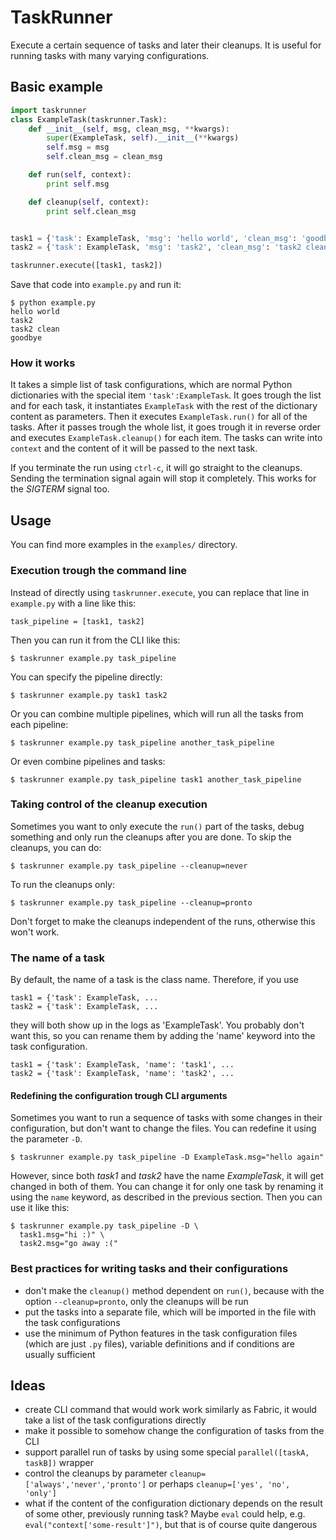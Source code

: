 # TaskRunner

Execute a certain sequence of tasks and later their cleanups. It is useful for
running tasks with many varying configurations.

## Basic example

```python
import taskrunner
class ExampleTask(taskrunner.Task):
    def __init__(self, msg, clean_msg, **kwargs):
        super(ExampleTask, self).__init__(**kwargs)
        self.msg = msg
        self.clean_msg = clean_msg

    def run(self, context):
        print self.msg

    def cleanup(self, context):
        print self.clean_msg


task1 = {'task': ExampleTask, 'msg': 'hello world', 'clean_msg': 'goodbye'}
task2 = {'task': ExampleTask, 'msg': 'task2', 'clean_msg': 'task2 clean'}

taskrunner.execute([task1, task2])
```

Save that code into `example.py` and run it:

    $ python example.py
    hello world
    task2
    task2 clean
    goodbye


### How it works

It takes a simple list of task configurations, which are normal Python
dictionaries with the special item `'task':ExampleTask`. It goes trough the
list and for each task, it instantiates `ExampleTask` with the rest of the
dictionary content as parameters. Then it executes `ExampleTask.run()` for all
of the tasks. After it passes trough the whole list, it goes trough it in
reverse order and executes `ExampleTask.cleanup()` for each item. The tasks can
write into `context` and the content of it will be passed to the next task.

If you terminate the run using `ctrl-c`, it will go straight to the cleanups.
Sending the termination signal again will stop it completely. This works for
the *SIGTERM* signal too.

## Usage

You can find more examples in the `examples/` directory.

### Execution trough the command line

Instead of directly using `taskrunner.execute`, you can replace that line in
`example.py` with a line like this:

    task_pipeline = [task1, task2]

Then you can run it from the CLI like this:

    $ taskrunner example.py task_pipeline

You can specify the pipeline directly:

    $ taskrunner example.py task1 task2

Or you can combine multiple pipelines, which will run all the tasks from each
pipeline:

    $ taskrunner example.py task_pipeline another_task_pipeline

Or even combine pipelines and tasks:

    $ taskrunner example.py task_pipeline task1 another_task_pipeline

### Taking control of the cleanup execution

Sometimes you want to only execute the `run()` part of the tasks, debug
something and only run the cleanups after you are done. To skip the cleanups,
you can do:

    $ taskrunner example.py task_pipeline --cleanup=never

To run the cleanups only:

    $ taskrunner example.py task_pipeline --cleanup=pronto

Don't forget to make the cleanups independent of the runs, otherwise this won't
work.

### The name of a task

By default, the name of a task is the class name. Therefore, if you use

    task1 = {'task': ExampleTask, ...
    task2 = {'task': ExampleTask, ...

they will both show up in the logs as 'ExampleTask'. You probably don't want
this, so you can rename them by adding the 'name' keyword into the task
configuration.

    task1 = {'task': ExampleTask, 'name': 'task1', ...
    task2 = {'task': ExampleTask, 'name': 'task2', ...

#### Redefining the configuration trough CLI arguments

Sometimes you want to run a sequence of tasks with some changes in their
configuration, but don't want to change the files. You can redefine it using
the parameter `-D`.

    $ taskrunner example.py task_pipeline -D ExampleTask.msg="hello again"

However, since both *task1* and *task2* have the name *ExampleTask*, it will get
changed in both of them. You can change it for only one task by renaming it
using the `name` keyword, as described in the previous section. Then you can
use it like this:

    $ taskrunner example.py task_pipeline -D \
      task1.msg="hi :)" \
      task2.msg="go away :("

### Best practices for writing tasks and their configurations
* don't make the `cleanup()` method dependent on `run()`, because with the
  option `--cleanup=pronto`, only the cleanups will be run
* put the tasks into a separate file, which will be imported in the file with
  the task configurations
* use the minimum of Python features in the task configuration files (which are
  just `.py` files), variable definitions and if conditions are usually
  sufficient

## Ideas

* create CLI command that would work work similarly as Fabric, it would take a
  list of the task configurations directly
* make it possible to somehow change the configuration of tasks from the CLI
* support parallel run of tasks by using some special
  `parallel([taskA, taskB])` wrapper
* control the cleanups by parameter `cleanup=['always','never','pronto']` or
  perhaps `cleanup=['yes', 'no', 'only']`
* what if the content of the configuration dictionary depends on the result of
  some other, previously running task? Maybe `eval` could help, e.g.
  `eval("context['some-result']")`, but that is of course quite dangerous
